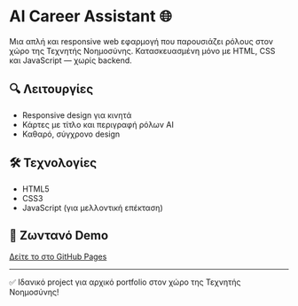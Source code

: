 # AI Career Assistant 🌐

Μια απλή και responsive web εφαρμογή που παρουσιάζει ρόλους στον χώρο της Τεχνητής Νοημοσύνης. Κατασκευασμένη μόνο με HTML, CSS και JavaScript — χωρίς backend.

## 🔍 Λειτουργίες

- Responsive design για κινητά
- Κάρτες με τίτλο και περιγραφή ρόλων AI
- Καθαρό, σύγχρονο design

## 🛠️ Τεχνολογίες

- HTML5
- CSS3
- JavaScript (για μελλοντική επέκταση)

## 🚀 Ζωντανό Demo

[Δείτε το στο GitHub Pages](https://<το-username-sas>.github.io/ai-career-assistant/)

---

✅ Ιδανικό project για αρχικό portfolio στον χώρο της Τεχνητής Νοημοσύνης!
